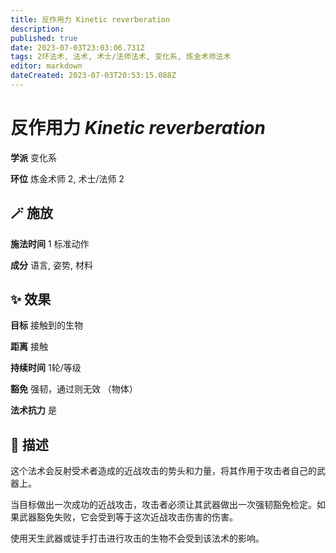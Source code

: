 ```yaml
---
title: 反作用力 Kinetic reverberation
description: 
published: true
date: 2023-07-03T23:03:06.731Z
tags: 2环法术, 法术, 术士/法师法术, 变化系, 炼金术师法术
editor: markdown
dateCreated: 2023-07-03T20:53:15.088Z
---
```


# **反作用力** *Kinetic reverberation*

**学派** 变化系 

**环位** 炼金术师 2, 术士/法师 2

## 🪄 施放

**施法时间** 1 标准动作

**成分** 语言, 姿势, 材料

## ✨ 效果 

**目标** 接触到的生物 

**距离** 接触  

**持续时间** 1轮/等级 

**豁免** 强韧，通过则无效 （物体）

**法术抗力** 是

## 📖 描述

这个法术会反射受术者造成的近战攻击的势头和力量，将其作用于攻击者自己的武器上。

当目标做出一次成功的近战攻击，攻击者必须让其武器做出一次强韧豁免检定。如果武器豁免失败，它会受到等于这次近战攻击伤害的伤害。

使用天生武器或徒手打击进行攻击的生物不会受到该法术的影响。
    